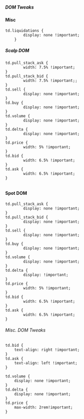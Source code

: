 ##### DOM Tweaks

#### Misc

	td.liquidations { 
    		display: none !important;
      	}

##### Scalp DOM


	td.pull_stack_ask { 
    		width: 7.5% !important;
	}
	td.pull_stack_bid { 
    		width: 7.5% !important;; 
	}
	td.sell { 
    		display: none !important;
	}
	td.buy { 
    		display: none !important;
	}
	td.volume { 
    		display: none !important; 
	}
	td.delta { 
    		display: none !important; 
	}
	td.price { 
    		width: 5% !important; 
	}
	td.bid { 
    		width: 6.5% !important; 
	}
	td.ask { 
    		width: 6.5% !important; 
	}


######

#### Spot DOM

	td.pull_stack_ask { 
    		display: none !important; 
	}
	td.pull_stack_bid { 
    		display: none !important; 
	}
	td.sell { 
    		display: none !important;
	}
	td.buy { 
    		display: none !important;
	}
	td.volume { 
    		display: none !important; 
	}
	td.delta { 
    		display: !important; 
	}
	td.price { 
    		width: 5% !important; 
	}
	td.bid { 
    		width: 6.5% !important; 
	}
	td.ask { 
    		width: 6.5% !important; 
	}
    
###### Misc. DOM Tweaks

    td.bid { 
        text-align: right !important; 
    }
    td.ask { 
        text-align: left !important; 
    }

    td.volume { 
        display: none !important; 
    }
    td.delta { 
        display: none !important; 
    }
    td.price { 
        max-width: 2rem!important; 
    }





		
